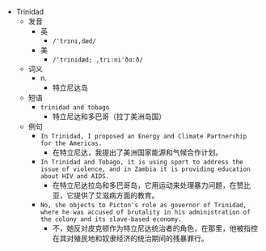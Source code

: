 - Trinidad
  - 发音
    - 英
      - `/'trɪnɪ,dæd/`
    - 美
      - `/'trinidæd; ,tri:ni'ðɑ:ð/`
  - 词义
    - n.
      - 特立尼达岛
  - 短语
    - `trinidad and tobago`
      - 特立尼达和多巴哥（拉丁美洲岛国） 
  - 例句
    - `In Trinidad, I proposed an Energy and Climate Partnership for the Americas.`
      - 在特立尼达，我提出了美洲国家能源和气候合作计划。
    - `In Trinidad and Tobago, it is using sport to address the issue of violence, and in Zambia it is providing education about HIV and AIDS.`
      - 在特立尼达拉岛和多巴哥岛，它用运动来处理暴力问题，在赞比亚，它提供了艾滋病方面的教育。
    - `No, she objects to Picton's role as governor of Trinidad, where he was accused of brutality in his administration of the colony and its slave-based economy.`
      - 不，她反对皮克顿作为特立尼达统治者的角色，在那里，他被指控在其对殖民地和奴隶经济的统治期间的残暴罪行。

